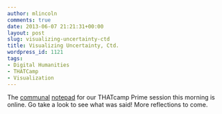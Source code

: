 ```yaml
---
author: mlincoln
comments: true
date: 2013-06-07 21:21:31+00:00
layout: post
slug: visualizing-uncertainty-ctd
title: Visualizing Uncertainty, Ctd.
wordpress_id: 1121
tags:
- Digital Humanities
- THATCamp
- Visualization
---
```


The [communal](http://chnm2013.thatcamp.org/notepads/session-notes/) [notepad](http://chnm2013.thatcamp.org/notepads/session-notes/) for our THATcamp Prime session this morning is online. Go take a look to see what was said! More reflections to come.
